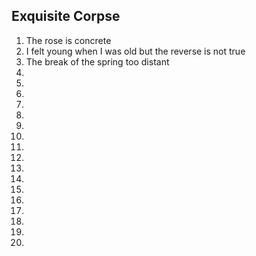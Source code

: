 ## Exquisite Corpse
1. The rose is concrete
2. I felt young when I was old but the reverse is not true
3. The break of the spring too distant
4.
5.
6.
7.
8.
9.
10.
11.
12.
13.
14.
15.
16.
17.
18.
19.
20.
